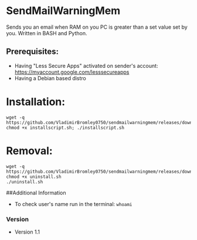 SendMailWarningMem
======
Sends you an email when RAM on you PC is greater than a set value set by you. Written in BASH and Python. 

## Prerequisites:
* Having "Less Secure Apps" activated on sender's account: https://myaccount.google.com/lesssecureapps
* Having a Debian based distro

# Installation:
```
wget -q https://github.com/VladimirBromley0750/sendmailwarningmem/releases/download/1.1/installscript.sh; chmod +x installscript.sh; ./installscript.sh
```
# Removal:
```
wget -q https://github.com/VladimirBromley0750/sendmailwarningmem/releases/download/1.1/uninstall.sh
chmod +x uninstall.sh
./uninstall.sh
```
##Additional Information
* To check user's name run in the terminal: `whoami`

### Version 
* Version 1.1
